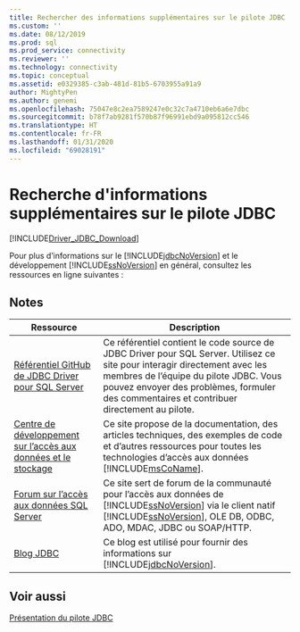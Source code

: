 ```yaml
---
title: Rechercher des informations supplémentaires sur le pilote JDBC | Microsoft Docs
ms.custom: ''
ms.date: 08/12/2019
ms.prod: sql
ms.prod_service: connectivity
ms.reviewer: ''
ms.technology: connectivity
ms.topic: conceptual
ms.assetid: e0329385-c3ab-481d-81b5-6703955a91a9
author: MightyPen
ms.author: genemi
ms.openlocfilehash: 75047e8c2ea7589247e0c32c7a4710eb6a6e7dbc
ms.sourcegitcommit: b78f7ab9281f570b87f96991ebd9a095812cc546
ms.translationtype: HT
ms.contentlocale: fr-FR
ms.lasthandoff: 01/31/2020
ms.locfileid: "69028191"
---
```

# <a name="finding-additional-jdbc-driver-information"></a>Recherche d'informations supplémentaires sur le pilote JDBC

[!INCLUDE[Driver_JDBC_Download](../../includes/driver_jdbc_download.md)]

  Pour plus d’informations sur le [!INCLUDE[jdbcNoVersion](../../includes/jdbcnoversion_md.md)] et le développement [!INCLUDE[ssNoVersion](../../includes/ssnoversion-md.md)] en général, consultez les ressources en ligne suivantes :  
  
## <a name="remarks"></a>Notes  
  
|Ressource|Description|  
|--------------|-----------------|  
|[Référentiel GitHub de JDBC Driver pour SQL Server](https://github.com/microsoft/mssql-jdbc)|Ce référentiel contient le code source de JDBC Driver pour SQL Server. Utilisez ce site pour interagir directement avec les membres de l’équipe du pilote JDBC. Vous pouvez envoyer des problèmes, formuler des commentaires et contribuer directement au pilote.|
|[Centre de développement sur l’accès aux données et le stockage](https://go.microsoft.com/fwlink?linkid=4173)|Ce site propose de la documentation, des articles techniques, des exemples de code et d’autres ressources pour toutes les technologies d’accès aux données [!INCLUDE[msCoName](../../includes/msconame_md.md)].|  
|[Forum sur l’accès aux données SQL Server](https://go.microsoft.com/fwlink/?LinkId=70651)|Ce site sert de forum de la communauté pour l’accès aux données de [!INCLUDE[ssNoVersion](../../includes/ssnoversion-md.md)] via le client natif [!INCLUDE[ssNoVersion](../../includes/ssnoversion-md.md)], OLE DB, ODBC, ADO, MDAC, JDBC ou SOAP/HTTP.|  
|[Blog JDBC](https://go.microsoft.com/fwlink/?LinkId=124746)|Ce blog est utilisé pour fournir des informations sur [!INCLUDE[jdbcNoVersion](../../includes/jdbcnoversion_md.md)].|  
  
## <a name="see-also"></a>Voir aussi  

 [Présentation du pilote JDBC](../../connect/jdbc/overview-of-the-jdbc-driver.md)  
